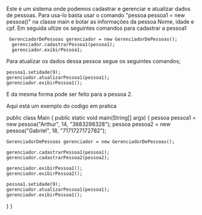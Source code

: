 Este é um sistema onde podemos cadastrar e gerenciar e atualizar dados de pessoas.
Para usa-lo basta usar o comando "pessoa pessoa1 = new pessoa()" na classe main e botar as informações da pessoa Nome, idade e cpf.
Em seguida ultize os seguintes comandos para cadastrar a pessoa1
     
     GerenciadorDePessoas gerenciador = new GerenciadorDePessoas();
      gerenciador.cadastrarPessoa1(pessoa1);
      gerenciador.exibirPessoa1;

Para atualizar os dados dessa pessoa segue os seguintes comandos;
    
    pessoa1.setidade(9);
    gerenciador.atualizarPessoa1(pessoa1);
    gerenciador.exibirPessoa1();
    
E da mesma forma pode ser feito para a pessoa 2.


Aqui está um exemplo do codigo em pratica 

public class Main {
   public static void main(String[] args) {
        pessoa pessoa1 = new pessoa("Arthur", 14, "3883298328");
        pessoa pessoa2 = new pessoa("Gabriel", 18, "7171727172782");

    GerenciadorDePessoas gerenciador = new GerenciadorDePessoas();

    gerenciador.cadastrarPessoa1(pessoa1);
    gerenciador.cadastrarPessoa2(pessoa2);

    gerenciador.exibirPessoa1();
    gerenciador.exibirPessoa2();

    pessoa1.setidade(9);
    gerenciador.atualizarPessoa1(pessoa1);
    gerenciador.exibirPessoa1();
    
   }
}
